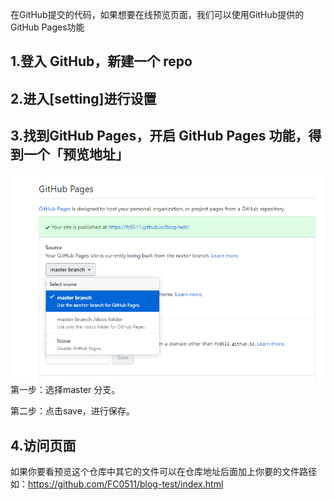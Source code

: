 在GitHub提交的代码，如果想要在线预览页面，我们可以使用GitHub提供的GitHub Pages功能

## 1.登入 GitHub，新建一个 repo

## 2.进入[setting]进行设置

## 3.找到GitHub Pages，开启 GitHub Pages 功能，得到一个「预览地址」
![](./pages.png)
第一步：选择master 分支。

第二步：点击save，进行保存。

## 4.访问页面

如果你要看预览这个仓库中其它的文件可以在仓库地址后面加上你要的文件路径
如：https://github.com/FC0511/blog-test/index.html